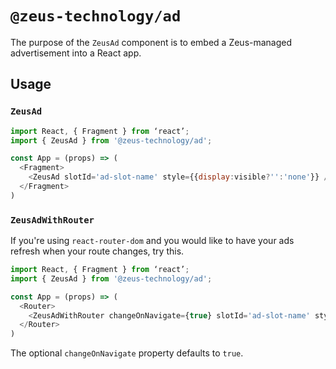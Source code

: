 # `@zeus-technology/ad`

The purpose of the `ZeusAd` component is to embed a Zeus-managed advertisement into a React app.

## Usage

### `ZeusAd`

```js
import React, { Fragment } from ‘react’;
import { ZeusAd } from '@zeus-technology/ad';

const App = (props) => (
  <Fragment>
    <ZeusAd slotId='ad-slot-name' style={{display:visible?'':'none'}} />
  </Fragment>
)
```

### `ZeusAdWithRouter`

If you're using `react-router-dom` and you would like to have your ads refresh when your route changes, try this.

```js
import React, { Fragment } from ‘react’;
import { ZeusAd } from '@zeus-technology/ad';

const App = (props) => (
  <Router>
    <ZeusAdWithRouter changeOnNavigate={true} slotId='ad-slot-name' style={{display:visible?'':'none'}} />
  </Router>
)
```

The optional `changeOnNavigate` property defaults to `true`.
